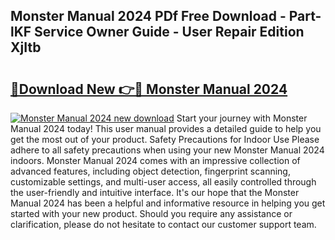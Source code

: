 ## Monster Manual 2024 PDf Free Download - Part-lKF Service Owner Guide - User Repair Edition XjItb

# <h2><a href="http://bc32269.oget.top/?id=Monster+Manual+2024">🔗Download New 👉🔴 Monster Manual 2024</a></h2>

[![Monster Manual 2024 new download](https://i.imgur.com/5g1atiW.png)](http://bc32269.oget.top/?id=Monster+Manual+2024)
Start your journey with Monster Manual 2024 today! This user manual provides a detailed guide to help you get the most out of your product. Safety Precautions for Indoor Use Please adhere to all safety precautions when using your new Monster Manual 2024 indoors. Monster Manual 2024 comes with an impressive collection of advanced features, including object detection, fingerprint scanning, customizable settings, and multi-user access, all easily controlled through the user-friendly and intuitive interface. It's our hope that the Monster Manual 2024 has been a helpful and informative resource in helping you get started with your new product. Should you require any assistance or clarification, please do not hesitate to contact our customer support team.
